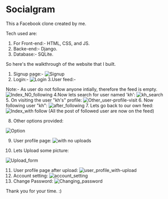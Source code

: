 # Socialgram
This a Facebook clone created by me.

Tech used are:
1. For Front-end:-
   HTML,
   CSS, and
   JS.
2. Backe-end:-
   Django.
3. Database:-
   SQLite.

So here's the walkthrough of the website that I built.
1. Signup page:-
  ![Signup](https://user-images.githubusercontent.com/52004459/208242644-b4d83819-40c5-4c58-bf0f-08bd70a6fd4b.png)
2. Login:-
![Login](https://user-images.githubusercontent.com/52004459/208242737-4eba071f-d269-4bac-9e2e-439337a55ec8.png)
3.User feed:-

Note:- As user do not follow anyone intially, therefore the feed is empty.
![Index_NO_following](https://user-images.githubusercontent.com/52004459/208242795-95a0a5cd-dd56-4995-9fc7-9814b3053e94.png)
4.Now lets search for user named 'kh':
![kh_search](https://user-images.githubusercontent.com/52004459/208243180-2013b4b6-8efc-487a-8da1-6ac3786ed197.png)
5. On visiting the user "kh's" profile:
![Other_user-profile-visit](https://user-images.githubusercontent.com/52004459/208242846-be5b8777-612c-4bf4-bbbc-e4a4e54e56df.png)
6. Now following user "kh":
![after_following](https://user-images.githubusercontent.com/52004459/208242865-7ca9e851-27d6-4b7c-b3dd-5d931f1d5f38.png)
7. Lets go back to our own feed:
![Index_with follow](https://user-images.githubusercontent.com/52004459/208242889-e505f2dd-bdbf-48ea-b1aa-6fdd6ef7a3e5.png)
(All the post of followed user are now on the feed)

8. Other options provided:

![Option](https://user-images.githubusercontent.com/52004459/208243049-ec449ae8-4cfe-485b-a7e8-bda34375372b.png)

9. User profile page:
![with no uploads](https://user-images.githubusercontent.com/52004459/208242993-6c185f9f-9352-4533-acb5-4fefc88c53c7.png)

10. Lets Upload some picture:

![Upload_form](https://user-images.githubusercontent.com/52004459/208242950-3738c620-97cc-4d27-bccd-924ffd12fb28.png)

11. User profile page after upload:
![user_profile_with-upload](https://user-images.githubusercontent.com/52004459/208243010-780bb509-57ef-49de-b286-7d1c49332ab1.png)
12. Account setting:
![account_setting](https://user-images.githubusercontent.com/52004459/208243069-888949f9-08d0-49dc-8a0e-1dee8eaabed6.png)
13. Change Password:
![Changing_password](https://user-images.githubusercontent.com/52004459/208243088-98331eac-a5f5-4cd9-90eb-fdc546af8d36.png)


Thank you for your time. :)


